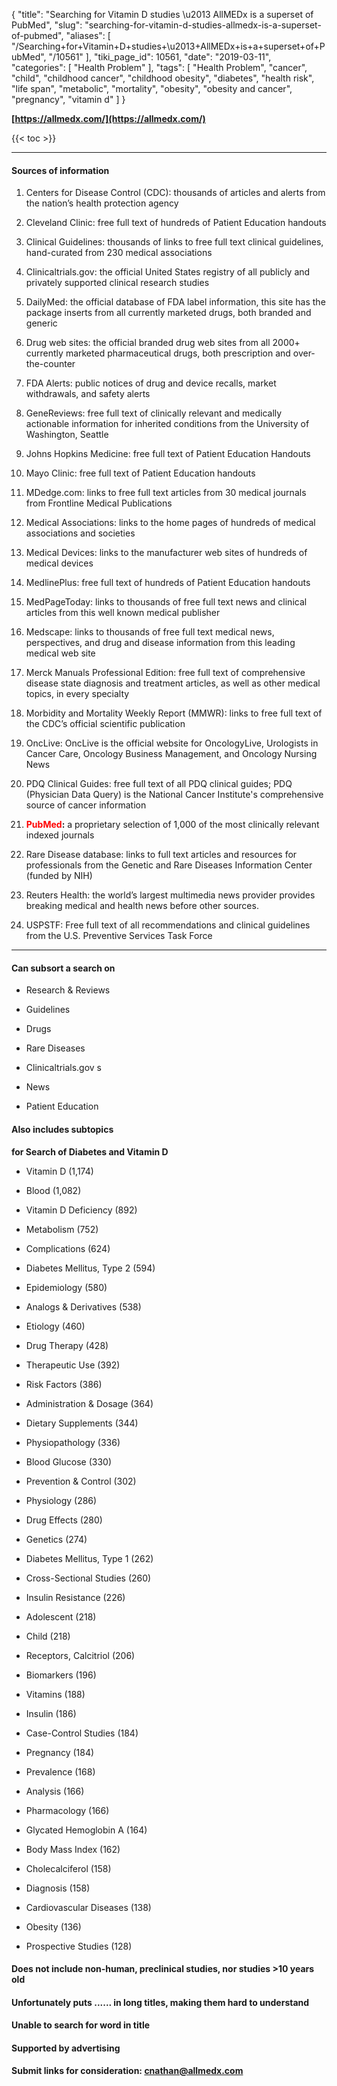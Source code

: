 {
    "title": "Searching for Vitamin D studies \u2013 AllMEDx is a superset of PubMed",
    "slug": "searching-for-vitamin-d-studies-allmedx-is-a-superset-of-pubmed",
    "aliases": [
        "/Searching+for+Vitamin+D+studies+\u2013+AllMEDx+is+a+superset+of+PubMed",
        "/10561"
    ],
    "tiki_page_id": 10561,
    "date": "2019-03-11",
    "categories": [
        "Health Problem"
    ],
    "tags": [
        "Health Problem",
        "cancer",
        "child",
        "childhood cancer",
        "childhood obesity",
        "diabetes",
        "health risk",
        "life span",
        "metabolic",
        "mortality",
        "obesity",
        "obesity and cancer",
        "pregnancy",
        "vitamin d"
    ]
}


**[https://allmedx.com/](https://allmedx.com/)** 

{{< toc >}}

---

#### Sources of information

1. Centers for Disease Control (CDC): thousands of articles and alerts from the nation’s health protection agency

1. Cleveland Clinic: free full text of hundreds of Patient Education handouts

1. Clinical Guidelines: thousands of links to free full text clinical guidelines, hand-curated from 230 medical associations

1. Clinicaltrials.gov: the official United States registry of all publicly and privately supported clinical research studies

1. DailyMed: the official database of FDA label information, this site has the package inserts from all currently marketed drugs, both branded and generic

1. Drug web sites: the official branded drug web sites from all 2000+ currently marketed pharmaceutical drugs, both prescription and over-the-counter

1. FDA Alerts: public notices of drug and device recalls, market withdrawals, and safety alerts

1. GeneReviews: free full text of clinically relevant and medically actionable information for inherited conditions from the University of Washington, Seattle

1. Johns Hopkins Medicine: free full text of Patient Education Handouts

1. Mayo Clinic: free full text of Patient Education handouts

1. MDedge.com: links to free full text articles from 30 medical journals from Frontline Medical Publications

1. Medical Associations: links to the home pages of hundreds of medical associations and societies

1. Medical Devices: links to the manufacturer web sites of hundreds of medical devices

1. MedlinePlus: free full text of hundreds of Patient Education handouts

1. MedPageToday: links to thousands of free full text news and clinical articles from this well known medical publisher

1. Medscape: links to thousands of free full text medical news, perspectives, and drug and disease information from this leading medical web site

1. Merck Manuals Professional Edition: free full text of comprehensive disease state diagnosis and treatment articles, as well as other medical topics, in every specialty

1. Morbidity and Mortality Weekly Report (MMWR): links to free full text of the CDC’s official scientific publication

1. OncLive: OncLive is the official website for OncologyLive, Urologists in Cancer Care, Oncology Business Management, and Oncology Nursing News

1. PDQ Clinical Guides: free full text of all PDQ clinical guides; PDQ (Physician Data Query) is the National Cancer Institute's comprehensive source of cancer information

1.  **<span style="color:#F00;">PubMed</span>:**  a proprietary selection of 1,000 of the most clinically relevant indexed journals

1. Rare Disease database: links to full text articles and resources for professionals from the Genetic and Rare Diseases Information Center (funded by NIH)

1. Reuters Health: the world’s largest multimedia news provider provides breaking medical and health news before other sources.

1. USPSTF: Free full text of all recommendations and clinical guidelines from the U.S. Preventive Services Task Force

---

#### Can subsort a search on

* Research & Reviews  

* Guidelines  

* Drugs  

* Rare Diseases  

* Clinicaltrials.gov  s

* News 

* Patient Education

#### Also includes subtopics

 **for Search of Diabetes and Vitamin D** 

- Vitamin D (1,174)

- Blood (1,082)

- Vitamin D Deficiency (892)

- Metabolism (752)

- Complications (624)

- Diabetes Mellitus, Type 2 (594)

- Epidemiology (580)

- Analogs & Derivatives (538)

- Etiology (460)

- Drug Therapy (428)

- Therapeutic Use (392)

- Risk Factors (386)

- Administration & Dosage (364)

- Dietary Supplements (344)

- Physiopathology (336)

- Blood Glucose (330)

- Prevention & Control (302)

- Physiology (286)

- Drug Effects (280)

- Genetics (274)

- Diabetes Mellitus, Type 1 (262)

- Cross-Sectional Studies (260)

- Insulin Resistance (226)

- Adolescent (218)

- Child (218)

- Receptors, Calcitriol (206)

- Biomarkers (196)

- Vitamins (188)

- Insulin (186)

- Case-Control Studies (184)

- Pregnancy (184)

- Prevalence (168)

- Analysis (166)

- Pharmacology (166)

- Glycated Hemoglobin A (164)

- Body Mass Index (162)

- Cholecalciferol (158)

- Diagnosis (158)

- Cardiovascular Diseases (138)

- Obesity (136)

- Prospective Studies (128)

#### Does not include non-human, preclinical studies, nor studies >10 years old

#### Unfortunately puts ...... in long titles, making them hard to understand

#### Unable to search for word in title

#### Supported by advertising

 **Submit links for consideration: cnathan@allmedx.com**
